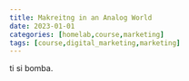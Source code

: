 ```yaml
---
title: Makreitng in an Analog World
date: 2023-01-01
categories: [homelab,course,marketing]
tags: [course,digital_marketing,marketing]
---
```


ti si bomba.
